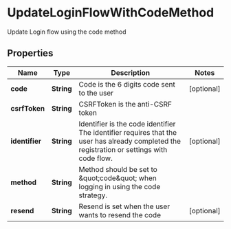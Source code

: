 

# UpdateLoginFlowWithCodeMethod

Update Login flow using the code method

## Properties

| Name | Type | Description | Notes |
|------------ | ------------- | ------------- | -------------|
|**code** | **String** | Code is the 6 digits code sent to the user |  [optional] |
|**csrfToken** | **String** | CSRFToken is the anti-CSRF token |  |
|**identifier** | **String** | Identifier is the code identifier The identifier requires that the user has already completed the registration or settings with code flow. |  [optional] |
|**method** | **String** | Method should be set to \&quot;code\&quot; when logging in using the code strategy. |  |
|**resend** | **String** | Resend is set when the user wants to resend the code |  [optional] |



